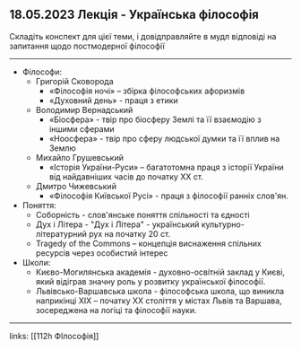 ## 18.05.2023 Лекція - Українська філософія

Складіть конспект для цієї теми, і довідправляйте в мудл відповіді на запитання щодо постмодерної філософії

---

- Філософи:
  - Григорій Сковорода
    - «Філософія ночі» – збірка філософських афоризмів
    - «Духовний день» - праця з етики
  - Володимир Вернадський
    - «Біосфера» - твір про біосферу Землі та її взаємодію з іншими сферами
    - «Ноосфера» - твір про сферу людської думки та її вплив на Землю
  - Михайло Грушевський
    - «Історія України-Руси» – багатотомна праця з історії України від найдавніших часів до початку ХХ ст.
  - Дмитро Чижевський
    - «Філософія Київської Русі» - праця з філософії ранніх слов'ян.
- Поняття:
  - Соборність - слов'янське поняття спільності та єдності
  - Дух і Літера - "Дух і Літера" - український культурно-літературний рух на початку 20 ст.
  - Tragedy of the Commons – концепція виснаження спільних ресурсів через особистий інтерес
- Школи:
  - Києво-Могилянська академія - духовно-освітній заклад у Києві, який відіграв значну роль у розвитку української філософії.
  - Львівсько-Варшавська школа - філософська школа, що виникла наприкінці ХІХ – початку ХХ століття у містах Львів та Варшава, зосереджена на логіці та філософії науки.



---

links: [[112h ФІлософія]]

